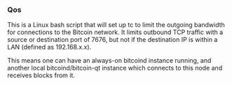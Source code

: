 
### Qos ###

This is a Linux bash script that will set up tc to limit the outgoing bandwidth for connections to the Bitcoin network. It limits outbound TCP traffic with a source or destination port of 7676, but not if the destination IP is within a LAN (defined as 192.168.x.x).

This means one can have an always-on bitcoind instance running, and another local bitcoind/bitcoin-qt instance which connects to this node and receives blocks from it.